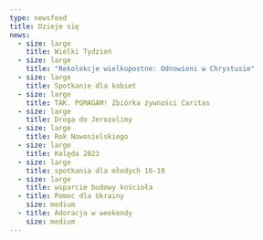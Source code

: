 ```yaml
---
type: newsfeed
title: Dzieje się
news:
  - size: large
    title: Wielki Tydzień
  - size: large
    title: "Rekolekcje wielkopostne: Odnowieni w Chrystusie"
  - size: large
    title: Spotkanie dla kobiet
  - size: large
    title: TAK. POMAGAM! Zbiórka żywności Caritas
  - size: large
    title: Droga do Jerozolimy
  - size: large
    title: Rok Nowosielskiego
  - size: large
    title: Kolęda 2023
  - size: large
    title: spotkania dla młodych 16-19
  - size: large
    title: wsparcie budowy kościoła
  - title: Pomoc dla Ukrainy
    size: medium
  - title: Adoracja w weekendy
    size: medium
---
```


